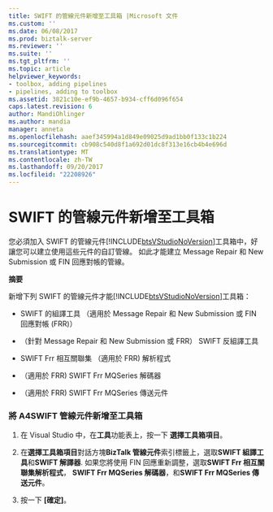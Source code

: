 ```yaml
---
title: SWIFT 的管線元件新增至工具箱 |Microsoft 文件
ms.custom: ''
ms.date: 06/08/2017
ms.prod: biztalk-server
ms.reviewer: ''
ms.suite: ''
ms.tgt_pltfrm: ''
ms.topic: article
helpviewer_keywords:
- toolbox, adding pipelines
- pipelines, adding to toolbox
ms.assetid: 3821c10e-ef9b-4657-b934-cff6d096f654
caps.latest.revision: 6
author: MandiOhlinger
ms.author: mandia
manager: anneta
ms.openlocfilehash: aaef345994a1d849e09025d9ad1bb0f133c1b224
ms.sourcegitcommit: cb908c540d8f1a692d01dc8f313e16cb4b4e696d
ms.translationtype: MT
ms.contentlocale: zh-TW
ms.lasthandoff: 09/20/2017
ms.locfileid: "22208926"
---
```

# <a name="adding-swift-pipeline-components-to-the-toolbox"></a>SWIFT 的管線元件新增至工具箱
您必須加入 SWIFT 的管線元件[!INCLUDE[btsVStudioNoVersion](../../includes/btsvstudionoversion-md.md)]工具箱中，好讓您可以建立使用這些元件的自訂管線。 如此才能建立 Message Repair 和 New Submission 或 FIN 回應對帳的管線。  
  
 **摘要**  
  
 新增下列 SWIFT 的管線元件才能[!INCLUDE[btsVStudioNoVersion](../../includes/btsvstudionoversion-md.md)]工具箱：  
  
-   SWIFT 的組譯工具 （適用於 Message Repair 和 New Submission 或 FIN 回應對帳 (FRR)）  
  
-   （針對 Message Repair 和 New Submission 或 FRR） SWIFT 反組譯工具  
  
-   SWIFT Frr 相互關聯集 （適用於 FRR) 解析程式  
  
-   （適用於 FRR) SWIFT Frr MQSeries 解碼器  
  
-   （適用於 FRR) SWIFT Frr MQSeries 傳送元件  
  
### <a name="to-add-a4swift-pipeline-components-to-the-toolbox"></a>將 A4SWIFT 管線元件新增至工具箱  
  
1.  在 Visual Studio 中，在**工具**功能表上，按一下 **選擇工具箱項目**。  
  
2.  在**選擇工具箱項目**對話方塊**BizTalk 管線元件**索引標籤上，選取**SWIFT 組譯工具**和**SWIFT 解譯器**. 如果您將使用 FIN 回應重新調整，選取**SWIFT Frr 相互關聯集解析程式**， **SWIFT Frr MQSeries 解碼器**，和**SWIFT Frr MQSeries 傳送元件**。  
  
3.  按一下 **[確定]**。